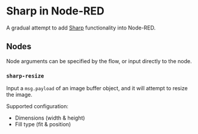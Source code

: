 # Sharp in Node-RED

A gradual attempt to add [Sharp][#] functionality into Node-RED.

## Nodes

Node arguments can be specified by the flow, or input directly to the node.

### `sharp-resize`

Input a `msg.payload` of an image buffer object, and it will attempt to resize the image.

Supported configuration:

* Dimensions (width & height)
* Fill type (fit & position)

[#]: https://sharp.pixelplumbing.com/
